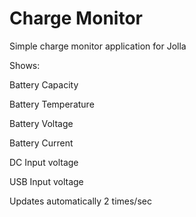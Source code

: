 Charge Monitor
=========

Simple charge monitor application for Jolla

Shows:

Battery Capacity

Battery Temperature

Battery Voltage

Battery Current

DC Input voltage

USB Input voltage

Updates automatically 2 times/sec
